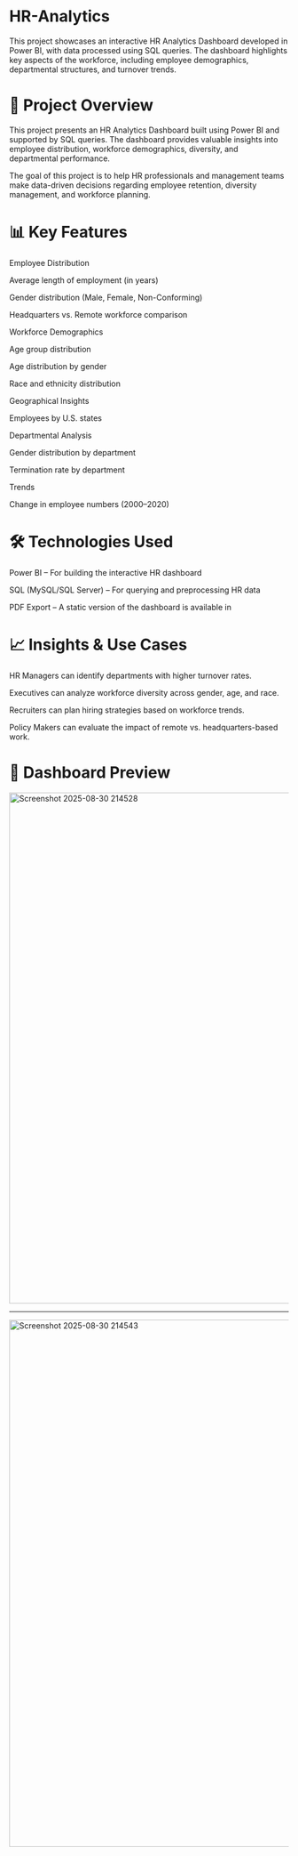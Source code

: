 # HR-Analytics
This project showcases an interactive HR Analytics Dashboard developed in Power BI, with data processed using SQL queries. The dashboard highlights key aspects of the workforce, including employee demographics, departmental structures, and turnover trends.

# 📌 Project Overview

This project presents an HR Analytics Dashboard built using Power BI and supported by SQL queries. The dashboard provides valuable insights into employee distribution, workforce demographics, diversity, and departmental performance.

The goal of this project is to help HR professionals and management teams make data-driven decisions regarding employee retention, diversity management, and workforce planning.

# 📊 Key Features

Employee Distribution

Average length of employment (in years)

Gender distribution (Male, Female, Non-Conforming)

Headquarters vs. Remote workforce comparison

Workforce Demographics

Age group distribution

Age distribution by gender

Race and ethnicity distribution

Geographical Insights

Employees by U.S. states

Departmental Analysis

Gender distribution by department

Termination rate by department

Trends

Change in employee numbers (2000–2020)

# 🛠️ Technologies Used

Power BI – For building the interactive HR dashboard 

SQL (MySQL/SQL Server) – For querying and preprocessing HR data

PDF Export – A static version of the dashboard is available in

# 📈 Insights & Use Cases

HR Managers can identify departments with higher turnover rates.

Executives can analyze workforce diversity across gender, age, and race.

Recruiters can plan hiring strategies based on workforce trends.

Policy Makers can evaluate the impact of remote vs. headquarters-based work.

# 📸 Dashboard Preview
<img width="1669" height="919" alt="Screenshot 2025-08-30 214528" src="https://github.com/user-attachments/assets/786ccb34-b35f-43bc-bf92-aa693c07ff14" />

---------------------------------------------------------------------------------------------------------------------------------------------------------------

<img width="1656" height="948" alt="Screenshot 2025-08-30 214543" src="https://github.com/user-attachments/assets/6f67fd5b-0dad-4e24-83bb-89867c995816" />


